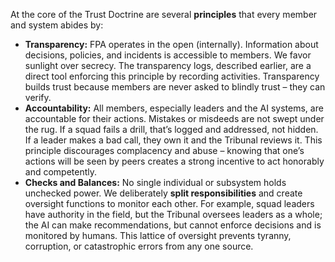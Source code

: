 At the core of the Trust Doctrine are several **principles** that every member and system abides by:  
- **Transparency:** FPA operates in the open (internally). Information about decisions, policies, and incidents is accessible to members. We favor sunlight over secrecy. The transparency logs, described earlier, are a direct tool enforcing this principle by recording activities. Transparency builds trust because members are never asked to blindly trust – they can verify.  
- **Accountability:** All members, especially leaders and the AI systems, are accountable for their actions. Mistakes or misdeeds are not swept under the rug. If a squad fails a drill, that’s logged and addressed, not hidden. If a leader makes a bad call, they own it and the Tribunal reviews it. This principle discourages complacency and abuse – knowing that one’s actions will be seen by peers creates a strong incentive to act honorably and competently.  
- **Checks and Balances:** No single individual or subsystem holds unchecked power. We deliberately **split responsibilities** and create oversight functions to monitor each other. For example, squad leaders have authority in the field, but the Tribunal oversees leaders as a whole; the AI can make recommendations, but cannot enforce decisions and is monitored by humans. This lattice of oversight prevents tyranny, corruption, or catastrophic errors from any one source.